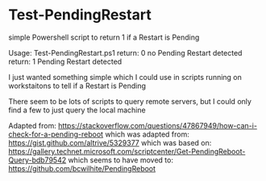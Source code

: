 # Test-PendingRestart
simple Powershell script to return 1 if a Restart is Pending

Usage: Test-PendingRestart.ps1
return: 0   no Pending Restart detected
return: 1   Pending Restart detected

I just wanted something simple which I could use in scripts running on workstaitons to tell if a Restart is Pending

There seem to be lots of scripts to query remote servers, but I could only find a few to just query the local machine

Adapted from: https://stackoverflow.com/questions/47867949/how-can-i-check-for-a-pending-reboot
which was adapted from: https://gist.github.com/altrive/5329377
which was based on:     https://gallery.technet.microsoft.com/scriptcenter/Get-PendingReboot-Query-bdb79542 
which seems to have moved to: https://github.com/bcwilhite/PendingReboot
